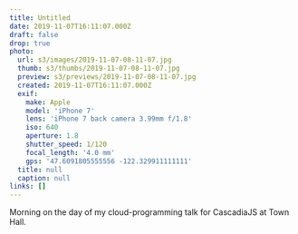 ```yaml
---
title: Untitled
date: 2019-11-07T16:11:07.000Z
draft: false
drop: true
photo:
  url: s3/images/2019-11-07-08-11-07.jpg
  thumb: s3/thumbs/2019-11-07-08-11-07.jpg
  preview: s3/previews/2019-11-07-08-11-07.jpg
  created: 2019-11-07T16:11:07.000Z
  exif:
    make: Apple
    model: 'iPhone 7'
    lens: 'iPhone 7 back camera 3.99mm f/1.8'
    iso: 640
    aperture: 1.8
    shutter_speed: 1/120
    focal_length: '4.0 mm'
    gps: '47.6091805555556 -122.329911111111'
  title: null
  caption: null
links: []
---
```


Morning on the day of my cloud-programming talk for CascadiaJS at Town Hall.
